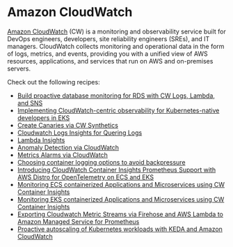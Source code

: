 # Amazon CloudWatch

[Amazon CloudWatch][cw-main] (CW) is a monitoring and observability service built 
for DevOps engineers, developers, site reliability engineers (SREs), and IT managers.
CloudWatch collects monitoring and operational data in the form of logs, metrics, 
and events, providing you with a unified view of AWS resources, applications, 
and services that run on AWS and on-premises servers.

Check out the following recipes:

- [Build proactive database monitoring for RDS with CW Logs, Lambda, and SNS][rds-cw]
- [Implementing CloudWatch-centric observability for Kubernetes-native developers in EKS][swa-eks-cw]
- [Create Canaries via CW Synthetics][cw-synths]
- [Cloudwatch Logs Insights for Quering Logs][cw-logsi]
- [Lambda Insights][cw-lambda]
- [Anomaly Detection via CloudWatch][cw-am]
- [Metrics Alarms via CloudWatch][cw-alarms]
- [Choosing container logging options to avoid backpressure][cw-fluentbit]
- [Introducing CloudWatch Container Insights Prometheus Support with AWS Distro for OpenTelemetry on ECS and EKS][cwci-adot]
- [Monitoring ECS containerized Applications and Microservices using CW Container Insights][cwci-ecs]
- [Monitoring EKS containerized Applications and Microservices using CW Container Insights][cwci-eks]
- [Exporting Cloudwatch Metric Streams via Firehose and AWS Lambda to Amazon Managed Service for Prometheus](recipes/lambda-cw-metrics-go-amp.md)
- [Proactive autoscaling of Kubernetes workloads with KEDA and Amazon CloudWatch][cw-keda-eks-scaling]


[cw-main]: https://aws.amazon.com/cloudwatch/
[rds-cw]: https://aws.amazon.com/blogs/database/build-proactive-database-monitoring-for-amazon-rds-with-amazon-cloudwatch-logs-aws-lambda-and-amazon-sns/
[swa-eks-cw]: https://aws.amazon.com/blogs/opensource/implementing-cloudwatch-centric-observability-for-kubernetes-native-developers-in-amazon-elastic-kubernetes-service/
[cw-synths]: https://observability.workshop.aws/en/synthetics.html
[cw-logsi]: https://observability.workshop.aws/en/logsinsights.html
[cw-lambda]: https://observability.workshop.aws/en/logsinsights.html
[cw-am]: https://observability.workshop.aws/en/anomalydetection.html
[cw-alarms]: https://observability.workshop.aws/en/alarms/_mericalarm.html
[cw-fluentbit]: https://aws.amazon.com/blogs/containers/choosing-container-logging-options-to-avoid-backpressure/
[cwci-adot]: https://aws.amazon.com/blogs/containers/introducing-cloudwatch-container-insights-prometheus-support-with-aws-distro-for-opentelemetry-on-amazon-ecs-and-amazon-eks/
[cwci-ecs]: https://observability.workshop.aws/en/containerinsights/ecs.html
[cwci-eks]: https://observability.workshop.aws/en/containerinsights/eks.html
[cw-keda-eks-scaling]: https://aws-blogs-prod.amazon.com/mt/proactive-autoscaling-of-kubernetes-workloads-with-keda-using-metrics-ingested-into-amazon-cloudwatch/

